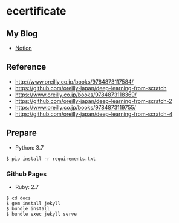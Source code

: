 # ecertificate

## My Blog

- [Notion](https://www.notion.so/naoki85/2a388395ef29461cb70b93654b2be12c?v=f6ce29e882e540f19e29974d5fa24a0c&pvs=4)

## Reference

- http://www.oreilly.co.jp/books/9784873117584/
- https://github.com/oreilly-japan/deep-learning-from-scratch
- https://www.oreilly.co.jp/books/9784873118369/
- https://github.com/oreilly-japan/deep-learning-from-scratch-2
- https://www.oreilly.co.jp/books/9784873119755/
- https://github.com/oreilly-japan/deep-learning-from-scratch-4

## Prepare

- Python: 3.7

```
$ pip install -r requirements.txt
```

### Github Pages

- Ruby: 2.7

```
$ cd docs
$ gem install jekyll
$ bundle install
$ bundle exec jekyll serve
```
